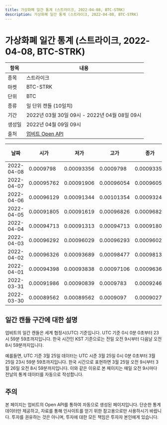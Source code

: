 ```yaml
---
title: 가상화폐 일간 통계 (스트라이크, 2022-04-08, BTC-STRK)
description: 가상화폐 일간 통계 (스트라이크, 2022-04-08, BTC-STRK)
---
```



가상화폐 일간 통계 (스트라이크, 2022-04-08, BTC-STRK)
===

|항목|내용|
|--|--|
|종목|스트라이크|
|마켓|BTC-STRK|
|단위|BTC|
|종류|일 단위 캔들 (10일치)|
|기간|2022년 03월 30일 09시 - 2022년 04월 08일 09시|
|생성일|2022년 04월 09일 09시|
|출처|[업비트 Open API](https://docs.upbit.com)|


|날짜|시가|저가|고가|종가|비고|
|--|--|--|--|--|--|
|2022-04-08|0.0009798|0.00093356|0.0009798|0.00093356|    |
|2022-04-07|0.00095762|0.00091906|0.00096054|0.00096054|    |
|2022-04-06|0.00096129|0.00091344|0.00101354|0.00093246|    |
|2022-04-05|0.00091805|0.00091619|0.00096826|0.00096826|    |
|2022-04-04|0.00094713|0.00091313|0.00094713|0.00091805|    |
|2022-04-03|0.00096292|0.00096029|0.00096293|0.00096029|    |
|2022-04-02|0.00096326|0.00093689|0.00098477|0.00098136|    |
|2022-04-01|0.00094398|0.00093838|0.00097106|0.0009636|    |
|2022-03-31|0.00091986|0.00090839|0.0009783|0.00092462|    |
|2022-03-30|0.00089562|0.00089562|0.0009097|0.00090276|    |


일간 캔들 구간에 대한 설명
---


업비트의 일간 캔들은 세계 협정시(UTC) 기준입니다. 
UTC 기준 0시 0분 0초부터 23시 59분 59초까지입니다. 
한국 시간인 KST 기준으로는 전일 오전 9시부터 다음날 오전 8시 59분까지입니다. 


예를들면, UTC 기준 3월 25일 데이터는 UTC 시준 3월 25일 0시 0분 0초부터 3월 25일 23시 59분 59초까지입니다. 
한국 시간으로 표현하면 3월 25일 오전 9시부터 3월 26일 오전 8시 59분까지입니다. 
이와 같은 이유로 본 페이지는 매일 오전 9시마다 전날의 통계 데이터를 자동으로 작성합니다. 


주의
---


본 페이지는 업비트의 Open API를 통하여 자동으로 생성된 페이지입니다. 
단순한 통계 데이터만 제공하고, 자료를 통해 인사이트를 얻기 위한 참고용으로만 사용하시기 바랍니다. 
투자를 권유하는 것은 아니며, 투자에 대한 모든 책임은 투자자 본인에게 있습니다. 
